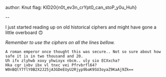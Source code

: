author: Knut
flag: KID20{n0t_ev3n_crYpt0_can_stoP_y0u_Huh}

--

I just started reading up on old historical ciphers and might have gone a little overboard 🙃

_Remember to use the ciphers on all the lines bellow._

```
A roman emperor once thought this was secure.. Not so sure about how safe it is in two thousand and 20.
Uh ifx zlyhwb xoxy yhwixyx nbcm.. uly sio ECXxcha?
Hka cqr ixbv ibx vl tnxc vei Pfrvbrfl64?
W0nBQlY7flY0B2X2J25jA3GDeEUyU2Rjyp9baK9SU3oyaZ9KaAj9Zk==
```